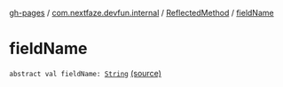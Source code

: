 [gh-pages](../../index.md) / [com.nextfaze.devfun.internal](../index.md) / [ReflectedMethod](index.md) / [fieldName](./field-name.md)

# fieldName

`abstract val fieldName: `[`String`](https://kotlinlang.org/api/latest/jvm/stdlib/kotlin/-string/index.html) [(source)](https://github.com/NextFaze/dev-fun/tree/master/devfun/src/main/java/com/nextfaze/devfun/internal/Reflected.kt#L52)
